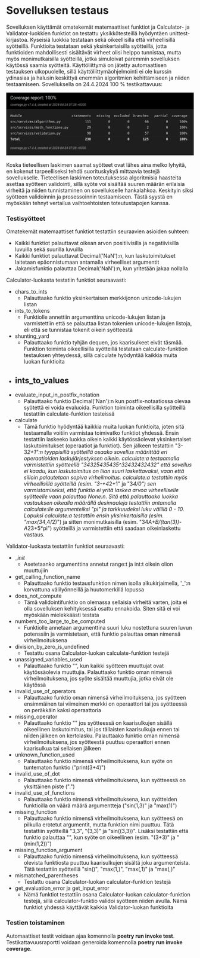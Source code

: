 # Sovelluksen testaus

Sovelluksen käyttämät omatekemät matemaattiset funktiot ja Calculator- ja Validator-luokkien funktiot on testattu yksikkötesteillä hyödyntäen unittest-kirjastoa. Kyseisiä luokkia testataan sekä oikeellisilla että virheellisillä syötteillä. Funktioita testataan sekä yksinkertaisilla syötteillä, jotta funktioiden mahdollisesti sisältävät virheet olisi helppo tunnistaa, mutta myös monimutkaisilla syötteillä, jotka simuloivat paremmin sovelluksen käytössä saamia syötteitä. Käyttöliittymä on jätetty automaattisen testauksen ulkopuolelle, sillä käyttöliittymäohjelmointi ei ole kurssin ydinasiaa ja halusin keskittyä enemmän algoritmien kehittämiseen ja niiden testaamiseen. Sovelluksella on 24.4.2024 100 % testikattavuus:

![Testikattavuus](testikattavuus_viikko_6.png)

Koska tieteellisen laskimen saamat syötteet ovat lähes aina melko lyhyitä, en kokenut tarpeelliseksi tehdä suorituskykyä mittaavia testejä sovellukselle. Tieteellisen laskimen toteutuksessa algoritmisia haasteita asettaa syötteen validointi, sillä syöte voi sisältää suuren määrän erilaisia virheitä ja niiden tunnistaminen on sovellukselle hankalahkoa. Keskityin siksi syötteen validoinnin ja prosessoinnin testaamiseen. Tästä syystä en myöskään tehnyt vertailua vaihtoehtoisten toteutustapojen kanssa.

### Testisyötteet
Omatekemät matemaattiset funktiot testattiin seuraavien asioiden suhteen:
- Kaikki funktiot palauttavat oikean arvon positiivisilla ja negatiivisilla luvuilla sekä suurilla luvuilla
- Kaikki funktiot palauttavat Decimal('NaN'):n, kun laskutoimitukset laitetaan epäonnistumaan antamalla virheelliset argumentit
- Jakamisfunktio palauttaa Decimal('NaN'):n, kun yritetään jakaa nollalla

Calculator-luokasta testatiin funktiot seuraavasti:
- chars_to_ints
    - Palauttaako funktio yksinkertaisen merkkijonon unicode-lukujen listan
- ints_to_tokens
    - Funktiolle annettiin argumenttina unicode-lukujen listan ja varmistettiin että se palauttaa listan tokenien unicode-lukujen listoja, eli että se tunnistaa tokenit oikein syötteestä
- shunting_yard
    - Palauttaako funktio tyhjän dequen, jos kaarisulkeet eivät täsmää. Funktion toiminta oikeellisilla syötteillä testataan calculate-funktion testauksen yhteydessä, sillä calculate hyödyntää kaikkia muita luokan funktioita
- ints_to_values
    - 
- evaluate_input_in_postfix_notation
    - Palauttaako funktio Decimal('Nan'):n kun postfix-notaatiossa olevaa syötettä ei voida evaluoida. Funktion toiminta oikeellisilla syötteillä testattiin calculate-funktion testeissä
- calculate
    - Tämä funktio hyödyntää kaikkia muita luokan funktioita, joten sitä testaamalla voitiin varmistaa toimivatko funktiot yhdessä. Ensin testattiin laskeeko luokka oikein kaikki käytössäolevat yksinkertaiset laskutoimitukset (operaatiot ja funktiot). Sen jälkeen testattiin "3-3*2+1":n tyyppisillä syötteillä osaako sovellus määrittää eri operaatioiden laskujärjestyksen oikein. calculate:a testaamalla varmistettiin syötteellä "34325435435^32432432432" että sovellus ei kaadu, kun laskutoimitus on liian suuri laskettavaksi, vaan että silloin palautetaan sopiva virheilmoitus. calculate:a testattiin myös virheellisillä syötteillä (esim. "3-+4*2+1" ja "3*4/0") sen varmistamiseksi, että funktio ei yritä laskea arvoa virheelliselle syötteelle vaan palauttaa None:n. Sitä että palauttaako luokka vastauksen oikealla määrällä desimaaleja testattiin antamalla calculate:lle argumenteiksi "pi" ja tarkkuudeksi luku välillä 0 - 10. Lopuksi calculate:a testattiin ensin yksinkertaisilla (esim. "max(3*4,4/2)") ja sitten monimutkaisilla (esim. "34*A+B/(tan(3))-A*23+5*pi") syötteillä ja varmistettiin että saadaan oikeinlaskettu vastaus.

Validator-luokasta testattiin funktiot seuraavasti:
- __init_
    - Asetetaanko argumenttina annetut range:t ja int:t oikein olion muuttujiin
- get_calling_function_name
    - Palauttaako funktio testausfunktion nimen isolla alkukirjaimella, '_':n korvattuna välilyönneillä ja huutomerkillä lopussa
- does_not_compute
    - Tämä validointifunktio on olemassa sellaisia virheitä varten, joita ei olla sovelluksen kehityksessä osattu ennakoida. Siten sitä ei voi myöskään mielekkäästi testata
- numbers_too_large_to_be_computed
    - Funktiolle annetaan argumenttina suuri luku nostettuna suuren luvun potenssiin ja varmistetaan, että funktio palauttaa oman nimensä virheilmoituksena
- division_by_zero_is_undefined
    - Testattu osana Calculator-luokan calculate-funktion testejä
- unassigned_variables_used
    - Palauttaako funktio "", kun kaikki syötteen muuttujat ovat käytössäolevia muuttujia. Palauttaako funktio oman nimensä virheilmoituksena, jos syöte sisältää muuttujia, jotka eivät ole käytössä
- invalid_use_of_operators
    - Palauttaako funktio oman nimensä virheilmoituksena, jos syötteen ensimmäinen tai viimeinen merkki on operaattori tai jos syötteessä on peräkkäin kaksi operaattoria
- missing_operator
    - Palauttaako funktio "" jos syötteessä on kaarisulkujen sisällä oikeellinen laskutoimitus, tai jos tällaisten kaarisulkuja ennen tai niiden jälkeen on kertolasku. Palauttaako funktio oman nimensä virheilmoituksena, jos syötteestä puuttuu operaattori ennen kaarisulkua tai sellaisen jälkeen
- unknown_function_used
    - Palauttaako funktio nimensä virheilmoituksena, kun syöte on tuntematon funktio ("print(3+4)")
- invalid_use_of_dot
    - Palauttaako funktio nimensä virheilmoituksena, kun syötteessä on yksittäinen piste (".")
- invalid_use_of_functions
    - Palauttaako funktio nimensä virheilmoituksena, kun syötteiden funktioilla on väärä määrä argumentteja ("sin(1,3)" ja "max(1)")
- missing_function
    - Palauttaako funktio nimensä virheilmoituksena, kun syötteesä on pilkulla erotetut argumentit, mutta funktion nimi puuttuu. Tätä testattiin syötteillä "3,3", "(3,3)" ja "sin((3,3))". Lisäksi testattiin että funktio palauttaa "", kun syöte on oikeellinen (esim. "(3+3)" ja "(min(1,2))")
- missing_function_argument
    - Palauttaako funktio nimensä virheilmoituksena, kun syötteessä olevista funktiosta puuttuu kaarisulkujen sisältä joku argumenteista. Tätä testattiin syötteillä "sin()", "max(1,)", "max(,1)" ja "max(,)"
- mismatched_parentheses
    - Testattu osana Calculator-luokan calculator-funktion testejä
- get_evaluation_error ja get_input_error
    - Nämä funktiot testattiin osana Calculator-luokan calculator-funktion testejä, sillä calculator-funktio validoi syötteen niiden avulla. Nämä funktiot yhdessä käyttävät kaikkia Validator-luokan funktioita

### Testien toistaminen

Automaattiset testit voidaan ajaa komennolla **poetry run invoke test**. Testikattavuusraportti voidaan generoida komennolla **poetry run invoke coverage**.